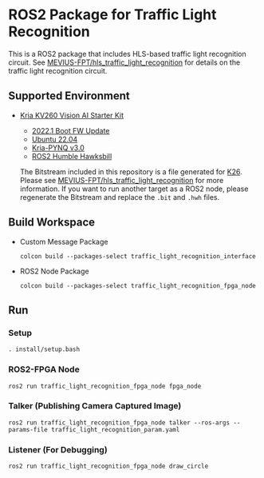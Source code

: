 # ROS2 Package for Traffic Light Recognition
This is a ROS2 package that includes HLS-based traffic light recognition circuit. See [MEVIUS-FPT/hls_traffic_light_recognition](https://github.com/MEVIUS-FPT/hls_traffic_light_recognition) for details on the traffic light recognition circuit.

## Supported Environment
- [Kria KV260 Vision AI Starter Kit](https://www.xilinx.com/products/som/kria/kv260-vision-starter-kit.html)
  - [2022.1 Boot FW Update](https://xilinx-wiki.atlassian.net/wiki/spaces/A/pages/1641152513/Kria+K26+SOM#Boot-Firmware-Updates)
  - [Ubuntu 22.04](https://ubuntu.com/download/amd-xilinx)
  - [Kria-PYNQ v3.0](https://github.com/Xilinx/Kria-PYNQ/releases/tag/v3.0)  
  - [ROS2 Humble Hawksbill](https://docs.ros.org/en/humble/Releases/Release-Humble-Hawksbill.html)  
  
  The Bitstream included in this repository is a file generated for [K26](https://www.xilinx.com/products/som/kria/k26c-commercial.html). Please see [MEVIUS-FPT/hls_traffic_light_recognition](https://github.com/MEVIUS-FPT/hls_traffic_light_recognition) for more information. If you want to run another target as a ROS2 node, please regenerate the Bitstream and replace the `.bit` and `.hwh` files.
## Build Workspace
- Custom Message Package
  ```
  colcon build --packages-select traffic_light_recognition_interface
  ```
- ROS2 Node Package
  ```
  colcon build --packages-select traffic_light_recognition_fpga_node
  ```
## Run
### Setup
```
. install/setup.bash
```
### ROS2-FPGA Node
```
ros2 run traffic_light_recognition_fpga_node fpga_node
```
### Talker (Publishing Camera Captured Image)
```
ros2 run traffic_light_recognition_fpga_node talker --ros-args --params-file traffic_light_recognition_param.yaml
```
### Listener (For Debugging)
```
ros2 run traffic_light_recognition_fpga_node draw_circle
```

